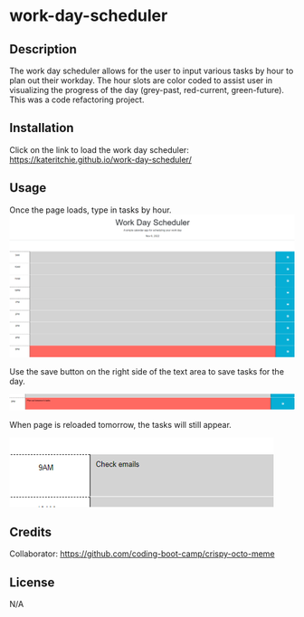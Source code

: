 # work-day-scheduler

## Description

The work day scheduler allows for the user to input various tasks by hour to plan out their workday.  The hour slots are color coded to assist user in visualizing the progress of the day (grey-past, red-current, green-future).  This was a code refactoring project. 


## Installation

Click on the link to load the work day scheduler: https://kateritchie.github.io/work-day-scheduler/ 

## Usage

Once the page loads, type in tasks by hour. 
![Work Day Scheduler](./Assets/Work%20day%20scheduler.PNG)

Use the save button on the right side of the text area to save tasks for the day.

![Task Input](./Assets/Task%20Example.PNG)

When page is reloaded tomorrow, the tasks will still appear.

![Tasks persist](./Assets/Next%20day%20tasks.PNG)

## Credits

Collaborator: https://github.com/coding-boot-camp/crispy-octo-meme

## License

N/A

